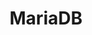 ---
title: MariaDB
categories:
  - relational-database
docs:
  - id: java
    url: https://java.testcontainers.org/modules/databases/mariadb/
    example: |
      ```java
      var mariaDB = new MariaDBContainer<>(DockerImageName.parse("mariadb:10.5.5"));
      mariaDB.start();
      ```
  - id: go
    url: https://golang.testcontainers.org/modules/mariadb
    example: |
      ```go
      container, err := mariadb.RunContainer(ctx, testcontainers.WithImage("mariadb:11.0.3"))
      ```
  - id: dotnet
    url: https://www.nuget.org/packages/Testcontainers.MariaDb
    example: |
      ```csharp
      var mariaDbContainer = new MariaDbBuilder()
        .WithImage("mariadb:10.10")
        .Build();
      await mariaDbContainer.StartAsync();
      ```
description: |
  MariaDB is a community-developed, commercially supported fork of the MySQL relational database management system.
---